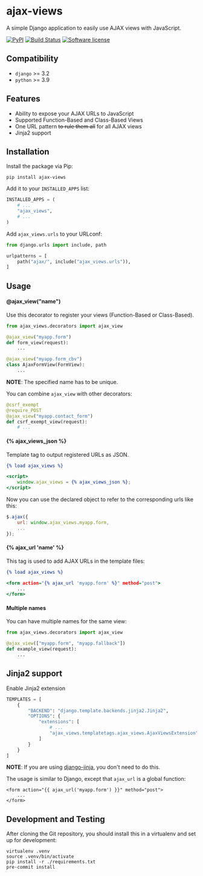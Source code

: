 # ajax-views

A simple Django application to easily use AJAX views with JavaScript.

[![PyPI](https://img.shields.io/pypi/v/ajax-views.svg)](https://pypi.org/project/ajax-views/)
[![Build Status](https://github.com/dldevinc/ajax-views/actions/workflows/tests.yml/badge.svg)](https://github.com/dldevinc/ajax-views)
[![Software license](https://img.shields.io/pypi/l/ajax-views.svg)](https://pypi.org/project/ajax-views/)

## Compatibility

-   `django` >= 3.2
-   `python` >= 3.9

## Features

-   Ability to expose your AJAX URLs to JavaScript
-   Supported Function-Based and Class-Based Views
-   One URL pattern ~~to rule them all~~ for all AJAX views
-   Jinja2 support

## Installation

Install the package via Pip:

```
pip install ajax-views
```

Add it to your `INSTALLED_APPS` list:

```python
INSTALLED_APPS = (
    # ...
    "ajax_views",
    # ...
)
```

Add `ajax_views.urls` to your URLconf:

```python
from django.urls import include, path

urlpatterns = [
    path("ajax/", include("ajax_views.urls")),
]
```

## Usage

#### @ajax_view("name")

Use this decorator to register your views (Function-Based or Class-Based).

```python
from ajax_views.decorators import ajax_view

@ajax_view("myapp.form")
def form_view(request):
    ...

@ajax_view("myapp.form_cbv")
class AjaxFormView(FormView):
    ...
```

**NOTE**: The specified name has to be unique.

You can combine `ajax_view` with other decorators:

```python
@csrf_exempt
@require_POST
@ajax_view("myapp.contact_form")
def csrf_exempt_view(request):
    # ...
```

#### {% ajax_views_json %}

Template tag to output registered URLs as JSON.

```djangotemplate
{% load ajax_views %}

<script>
    window.ajax_views = {% ajax_views_json %};
</script>
```

Now you can use the declared object to refer to the corresponding urls like this:

```javascript
$.ajax({
    url: window.ajax_views.myapp.form,
    ...
});
```

#### {% ajax_url 'name' %}

This tag is used to add AJAX URLs in the template files:

```djangotemplate
{% load ajax_views %}

<form action="{% ajax_url 'myapp.form' %}" method="post">
    ...
</form>
```

#### Multiple names

You can have multiple names for the same view:

```python
from ajax_views.decorators import ajax_view

@ajax_view(["myapp.form", "myapp.fallback"])
def example_view(request):
    ...
```

## Jinja2 support

Enable Jinja2 extension

```python
TEMPLATES = [
    {
        "BACKEND": "django.template.backends.jinja2.Jinja2",
        "OPTIONS": {
            "extensions": [
                # ...
                "ajax_views.templatetags.ajax_views.AjaxViewsExtension",
            ]
        }
    }
]
```

**NOTE**: If you are using [django-jinja](https://niwinz.github.io/django-jinja/latest/), you don't need to do this.

The usage is similar to Django, except that `ajax_url` is a global function:

```jinja2
<form action="{{ ajax_url('myapp.form') }}" method="post">
    ...
</form>
```

## Development and Testing

After cloning the Git repository, you should install this
in a virtualenv and set up for development:

```shell script
virtualenv .venv
source .venv/bin/activate
pip install -r ./requirements.txt
pre-commit install
```
